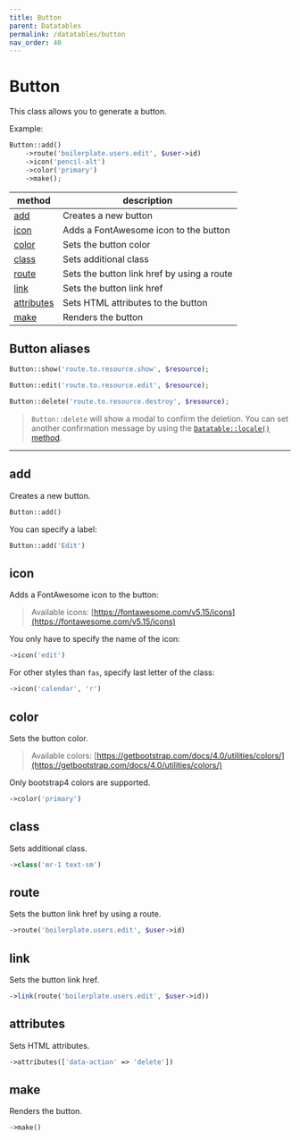 ```yaml
---
title: Button
parent: Datatables
permalink: /datatables/button
nav_order: 40
---
```


# Button

This class allows you to generate a button.

Example:

```php
Button::add()
    ->route('boilerplate.users.edit', $user->id)
    ->icon('pencil-alt')
    ->color('primary')
    ->make(); 
```

| method | description |
| --- | --- |
| [add](#add) | Creates a new button |
| [icon](#icon) | Adds a FontAwesome icon to the button |
| [color](#color) | Sets the button color |
| [class](#class) | Sets additional class |
| [route](#route) | Sets the button link href by using a route |
| [link](#link) | Sets the button link href |
| [attributes](#attributes) | Sets HTML attributes to the button |
| [make](#make) | Renders the button |

## Button aliases

```php
Button::show('route.to.resource.show', $resource);
```

```php
Button::edit('route.to.resource.edit', $resource);
```

```php
Button::delete('route.to.resource.destroy', $resource);
```

> `Button::delete` will show a modal to confirm the deletion. You can set another confirmation message by using the [`Datatable::locale()` method](options#locale).

---

## add

Creates a new button.

```php
Button::add()
```

You can specify a label:

```php
Button::add('Edit')
```

## icon

Adds a FontAwesome icon to the button:

> Available icons: [https://fontawesome.com/v5.15/icons](https://fontawesome.com/v5.15/icons)
 
You only have to specify the name of the icon:

```php
->icon('edit')
```

For other styles than `fas`, specify last letter of the class: 

```php
->icon('calendar', 'r')
```

## color

Sets the button color.

> Available colors: [https://getbootstrap.com/docs/4.0/utilities/colors/](https://getbootstrap.com/docs/4.0/utilities/colors/)

Only bootstrap4 colors are supported.

```php
->color('primary')
```

## class

Sets additional class.

```php
->class('mr-1 text-sm')
```

## route

Sets the button link href by using a route.

```php
->route('boilerplate.users.edit', $user->id)
```

## link

Sets the button link href.

```php
->link(route('boilerplate.users.edit', $user->id))
```

## attributes

Sets HTML attributes.

```php
->attributes(['data-action' => 'delete'])
```

## make

Renders the button.

```php
->make()
```